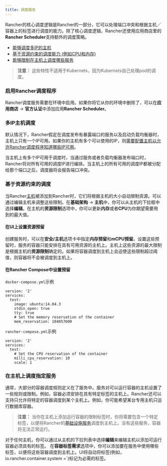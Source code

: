 ```yaml
---
title: 调度服务
---
```



Rancher的核心调度逻辑是Rancher的一部分，它可以处理端口冲突和根据主机／容器上的标签进行调度的能力。除了核心调度逻辑，Rancher还使用应用商店里的**Rancher Scheduler**支持额外的调度策略。

* [能够调度多IP的主机](#multiple-ips)
* [基于资源约束的调度能力 (例如CPU和内存)](#resource-constraints)
* [能够限制在主机上调度哪些服务](#restrict-services-on-host)

> **注意：** 这些特性不适用于Kubernets，因为Kubernets自己处理pod的调度。

### 启用Rancher调度程序

Rancher调度服务需要在环境中启用。如果你将它从你的环境中删除了，可以在**应用商店** -> **官方认证**中添加应用**Rancher Scheduler**。

<a id="multiple-ips"></a>

### 多IP主机调度

默认情况下，Rancher假定在调度发布有暴露端口的服务以及启动负载均衡器时，主机上只有一个IP可用。如果你的主机有多个可以使用的IP，则[需要配置主机以允许Rancher调度程序知道哪些IP可用](/docs/rancher/v1.x/cn/infrastructure/hosts/#主机调度地址)。

当主机上有多个IP可用于调度时，当通过服务或者负载均衡器发布端口时，Rancher将对所有可用的调度IP进行编排。当主机上的所有可用的调度IP都被分配给那个端口之后，调度器将会报告端口冲突。

<a id="resource-constraints"></a>

### 基于资源约束的调度

当Rancher[主机](/docs/rancher/v1.x/cn/infrastructure/hosts/)被添加到Rancher时，它们将根据主机的大小自动限制资源。可以通过编辑主机来调整这些限制。在**基础架构** -> **主机**中，你可以从主机的下拉框中选择**编辑**。在主机的**资源限制**选项中，你可以更新**内存**或者**CPU**为你期望需要用到的最大值。

#### 在UI上设置资源预留

创建服务时，可以在**安全/主机**选项卡中指定**内存预留**和**mCPU预留**。设置这些预留时，服务的容器只能安排在具有可用资源的主机上。主机上这些资源的最大限制是根据主机的**资源限制**确定的。如果将容器调度到主机上会迫使这些限制超过阈值，则容器将不会被调度到主机上。

#### 在Rancher Compose中设置预留

`docker-compose.yml`示例

```
version: '2'
services:
  test:
    image: ubuntu:14.04.3
    stdin_open: true
    tty: true
    # Set the memory reservation of the container
    mem_reservation: 104857600
```

`rancher-compose.yml`示例

```
version: '2'
services:
  test:
    # Set the CPU reservation of the container
    milli_cpu_reservation: 10
    scale: 1
```

<a id="restrict-services-on-host"></a>

### 在主机上调度指定服务

通常，大部分的容器调度规则定义在了服务中。服务对可以运行容器的主机设置了一些规则或限制。例如，容器必须安排在具有特定标签的主机上。Rancher还可以支持只允许将特定的容器调度到某个主机上。例如，你可能希望某台专用主机只运行数据库容器。

> **注意：** 当你在主机上添加运行容器的限制标签时，你将需要包含一个特定标签，以便将Rancher的[基础设施服务](/docs/rancher/v1.x/cn/rancher-services/)调度到主机上。没有这些服务，容器将无法正常运行。

对于任何主机，你可以通过从主机的下拉列表中选择**编辑**来编辑主机以添加可运行容器必须具有的标签。 在**容器标签需求**选项中，你可以添加要在服务中使用哪些标签，以便将这些容器调度到主机上。UI将自动将标签(例如，io.rancher.container.system =`)标记为必需的标签。

